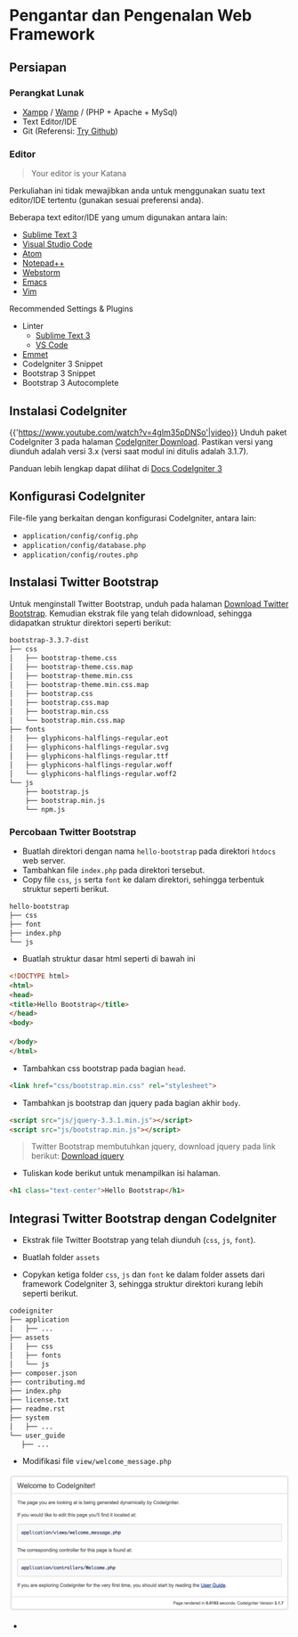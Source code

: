 # Pengantar dan Pengenalan Web Framework

## Persiapan

### Perangkat Lunak

* [Xampp](https://apachefriends.org) / [Wamp](http://www.wampserver.com/en/) / (PHP + Apache + MySql)
* Text Editor/IDE
* Git (Referensi: [Try Github](http://try.github.com))

### Editor

> Your editor is your Katana

Perkuliahan ini tidak mewajibkan anda untuk menggunakan suatu text editor/IDE
tertentu (gunakan sesuai preferensi anda).

Beberapa text editor/IDE yang umum digunakan antara lain:
* [Sublime Text 3](https://sublimetext.com/3)
* [Visual Studio Code](https://code.visualstudio.com)
* [Atom](https://atom.io)
* [Notepad++](https://notepad-plus-plus.org)
* [Webstorm](https://jetbrains.com/webstorm)
* [Emacs](https://gnu.org/emacs)
* [Vim](https://vim.org)

Recommended Settings & Plugins

* Linter
  * [Sublime Text 3](https://github.com/SublimeLinter/SublimeLinter-php)
  * [VS Code](https://code.visualstudio.com/docs/languages/php#_linting)
* [Emmet](https://emmet.io/download/)
* CodeIgniter 3 Snippet
* Bootstrap 3 Snippet
* Bootstrap 3 Autocomplete

## Instalasi CodeIgniter

{{'https://www.youtube.com/watch?v=4gIm35pDNSo'|video}}
Unduh paket CodeIgniter 3 pada halaman [CodeIgniter
Download](https://codeigniter.com/download). Pastikan versi yang diunduh adalah
versi 3.x (versi saat modul ini ditulis adalah 3.1.7).

Panduan lebih lengkap dapat dilihat di [Docs CodeIgniter
3](https://www.codeigniter.com/userguide3/installation/index.html)

## Konfigurasi CodeIgniter

File-file yang berkaitan dengan konfigurasi CodeIgniter, antara lain:

* `application/config/config.php`
* `application/config/database.php`
* `application/config/routes.php`

## Instalasi Twitter Bootstrap

Untuk menginstall Twitter Bootstrap, unduh pada halaman [Download Twitter
Bootstrap](http://getbootstrap.com/getting-started/#download). Kemudian ekstrak
file yang telah didownload, sehingga didapatkan struktur direktori seperti
berikut:

```
bootstrap-3.3.7-dist
├── css
│   ├── bootstrap-theme.css
│   ├── bootstrap-theme.css.map
│   ├── bootstrap-theme.min.css
│   ├── bootstrap-theme.min.css.map
│   ├── bootstrap.css
│   ├── bootstrap.css.map
│   ├── bootstrap.min.css
│   └── bootstrap.min.css.map
├── fonts
│   ├── glyphicons-halflings-regular.eot
│   ├── glyphicons-halflings-regular.svg
│   ├── glyphicons-halflings-regular.ttf
│   ├── glyphicons-halflings-regular.woff
│   └── glyphicons-halflings-regular.woff2
└── js
    ├── bootstrap.js
    ├── bootstrap.min.js
    └── npm.js
```

### Percobaan Twitter Bootstrap

* Buatlah direktori dengan nama `hello-bootstrap` pada direktori `htdocs` web server.
* Tambahkan file `index.php` pada direktori tersebut.
* Copy file `css`, `js` serta `font` ke dalam direktori, sehingga terbentuk struktur seperti berikut.

```
hello-bootstrap
├── css
├── font
├── index.php
└── js
```

* Buatlah struktur dasar html seperti di bawah ini

```html
<!DOCTYPE html>
<html>
<head>
<title>Hello Bootstrap</title>
</head>
<body>

</body>
</html>
```

* Tambahkan css bootstrap pada bagian `head`.

```html
<link href="css/bootstrap.min.css" rel="stylesheet">
```

* Tambahkan js bootstrap dan jquery pada bagian akhir `body`.

```html
<script src="js/jquery-3.3.1.min.js"></script>
<script src="js/bootstrap.min.js"></script>
```

> Twitter Bootstrap membutuhkan jquery, download jquery pada link berikut:
> [Download jquery](https://jquery.com/download/)

* Tuliskan kode berikut untuk menampilkan isi halaman.

```html
<h1 class="text-center">Hello Bootstrap</h1>
```

## Integrasi Twitter Bootstrap dengan CodeIgniter

* Ekstrak file Twitter Bootstrap yang telah diunduh (`css`, `js`, `font`).

* Buatlah folder `assets`

* Copykan ketiga folder `css`, `js` dan `font` ke dalam folder assets dari
 framework CodeIgniter 3, sehingga struktur direktori kurang lebih seperti
 berikut.

 ```
codeigniter
├── application
│   ├── ...
├── assets
│   ├── css
│   ├── fonts
│   └── js
├── composer.json
├── contributing.md
├── index.php
├── license.txt
├── readme.rst
├── system
│   ├── ...
└── user_guide
    ├── ...
 ```

 * Modifikasi file `view/welcome_message.php`

![Welcome Message](./images/codeigniter_welcome_message.png)

*
